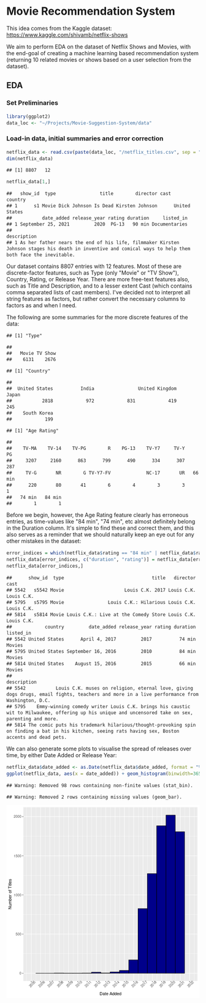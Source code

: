 


# Movie Recommendation System

This idea comes from the Kaggle dataset:
https://www.kaggle.com/shivamb/netflix-shows

We aim to perform EDA on the dataset of Netflix Shows and Movies, with the end-goal of creating a machine learning based recommendation system (returning 10 related movies or shows based on a user selection from the dataset).

## EDA

### Set Preliminaries


```r
library(ggplot2)
data_loc <- "~/Projects/Movie-Suggestion-System/data"
```
### Load-in data, initial summaries and error correction


```r
netflix_data <- read.csv(paste(data_loc, "/netflix_titles.csv", sep = ""), stringsAsFactors=FALSE)
dim(netflix_data)
```

```
## [1] 8807   12
```

```r
netflix_data[1,]
```

```
##   show_id  type                title        director cast       country
## 1      s1 Movie Dick Johnson Is Dead Kirsten Johnson      United States
##           date_added release_year rating duration     listed_in
## 1 September 25, 2021         2020  PG-13   90 min Documentaries
##                                                                                                                                                description
## 1 As her father nears the end of his life, filmmaker Kirsten Johnson stages his death in inventive and comical ways to help them both face the inevitable.
```
Our dataset contains 8807 entries with 12 features. Most of these are discrete-factor features, such as Type (only "Movie" or "TV Show"), Country, Rating, or Release Year. There are more free-text features also, such as Title and Description, and to a lesser extent Cast (which contains comma separated lists of cast members). I've decided not to interpret all string features as factors, but rather convert the necessary columns to factors as and when I need.

The following are some summaries for the more discrete features of the data:


```
## [1] "Type"
```

```
## 
##   Movie TV Show 
##    6131    2676
```

```
## [1] "Country"
```

```
## 
##  United States          India                United Kingdom          Japan 
##           2818            972            831            419            245 
##    South Korea 
##            199
```

```
## [1] "Age Rating"
```

```
## 
##    TV-MA    TV-14    TV-PG        R    PG-13    TV-Y7     TV-Y       PG 
##     3207     2160      863      799      490      334      307      287 
##     TV-G       NR        G TV-Y7-FV             NC-17       UR   66 min 
##      220       80       41        6        4        3        3        1 
##   74 min   84 min 
##        1        1
```

Before we begin, however, the Age Rating feature clearly has erroneous entries, as time-values like "84 min", "74 min", etc almost definitely belong in the Duration column. It's simple to find these and correct them, and this also serves as a reminder that we should naturally keep an eye out for any other mistakes in the dataset:


```r
error_indices = which(netflix_data$rating == "84 min" | netflix_data$rating == "74 min" | netflix_data$rating == "66 min")
netflix_data[error_indices, c("duration", "rating")] = netflix_data[error_indices, c("rating", "duration")]
netflix_data[error_indices,]
```

```
##      show_id  type                                title   director       cast
## 5542   s5542 Movie                      Louis C.K. 2017 Louis C.K. Louis C.K.
## 5795   s5795 Movie                Louis C.K.: Hilarious Louis C.K. Louis C.K.
## 5814   s5814 Movie Louis C.K.: Live at the Comedy Store Louis C.K. Louis C.K.
##            country         date_added release_year rating duration listed_in
## 5542 United States      April 4, 2017         2017          74 min    Movies
## 5795 United States September 16, 2016         2010          84 min    Movies
## 5814 United States    August 15, 2016         2015          66 min    Movies
##                                                                                                                                               description
## 5542           Louis C.K. muses on religion, eternal love, giving dogs drugs, email fights, teachers and more in a live performance from Washington, D.C.
## 5795    Emmy-winning comedy writer Louis C.K. brings his caustic wit to Milwaukee, offering up his unique and uncensored take on sex, parenting and more.
## 5814 The comic puts his trademark hilarious/thought-provoking spin on finding a bat in his kitchen, seeing rats having sex, Boston accents and dead pets.
```

We can also generate some plots to visualise the spread of releases over time, by either Date Added or Release Year:


```r
netflix_data$date_added <- as.Date(netflix_data$date_added, format = "%B %d, %Y")
ggplot(netflix_data, aes(x = date_added)) + geom_histogram(binwidth=365, fill="darkblue",color="black") + labs(x="Date Added", y="Number of Titles") + scale_x_date(date_breaks = "years", date_labels = "%Y", limits=c(dmy("1-1-05"), dmy("31-12-21"))) + theme(axis.text.x = element_text(angle = 45))
```

```
## Warning: Removed 98 rows containing non-finite values (stat_bin).
```

```
## Warning: Removed 2 rows containing missing values (geom_bar).
```

![plot of chunk unnamed-chunk-8](Figures/EDA/EDA-unnamed-chunk-8-1.png)
